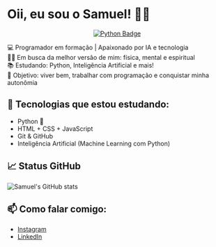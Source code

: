 # Oii, eu sou o Samuel! 👋🏽

<p align="center">
  <a href="https://www.python.org/">
    <img src="https://img.shields.io/badge/Python-3.11-blue.svg?style=for-the-badge&logo=python&logoColor=white" alt="Python Badge"/>
  </a>
</p>

💻 Programador em formação | Apaixonado por IA e tecnologia  
🏋🏽 Em busca da melhor versão de mim: física, mental e espiritual    
📚 Estudando: Python, Inteligência Artificial e mais!  
🎯 Objetivo: viver bem, trabalhar com programação e conquistar minha autonômia

## 🚀 Tecnologias que estou estudando:
- Python 🐍
- HTML + CSS + JavaScript
- Git & GitHub
- Inteligência Artificial (Machine Learning com Python)

## 📈 Status GitHub
![Samuel's GitHub stats](https://github-readme-stats.vercel.app/api?username=ArgoniteStorm&show_icons=true&theme=radical)

## 📫 Como falar comigo:
- [Instagram](https://instagram.com/sammypythonangel)
- [LinkedIn](https://linkedin.com/in/samuel-de-paula-494b36302/)
